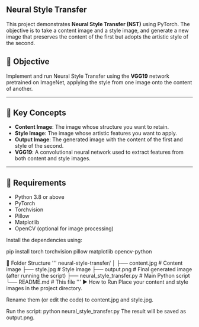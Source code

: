 ## Neural Style Transfer

This project demonstrates **Neural Style Transfer (NST)** using PyTorch. The objective is to take a content image and a style image, and generate a new image that preserves the content of the first but adopts the artistic style of the second.

## 📌 Objective

Implement and run Neural Style Transfer using the **VGG19** network pretrained on ImageNet, applying the style from one image onto the content of another.

---

## 🧠 Key Concepts

- **Content Image**: The image whose structure you want to retain.
- **Style Image**: The image whose artistic features you want to apply.
- **Output Image**: The generated image with the content of the first and style of the second.
- **VGG19**: A convolutional neural network used to extract features from both content and style images.

---

## 🧰 Requirements

- Python 3.8 or above
- PyTorch
- Torchvision
- Pillow
- Matplotlib
- OpenCV (optional for image processing)

Install the dependencies using:

pip install torch torchvision pillow matplotlib opencv-python

📂 Folder Structure
'''
neural-style-transfer/
│
├── content.jpg                # Content image
├── style.jpg                  # Style image
├── output.png                 # Final generated image (after running the script)
├── neural_style_transfer.py   # Main Python script
└── README.md                  # This file
'''
▶️ How to Run
Place your content and style images in the project directory.

Rename them (or edit the code) to content.jpg and style.jpg.

Run the script:
python neural_style_transfer.py
The result will be saved as output.png.
